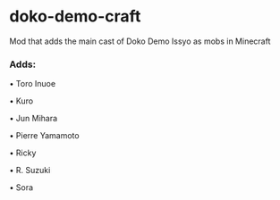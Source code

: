 # doko-demo-craft
Mod that adds the main cast of Doko Demo Issyo as mobs in Minecraft

### Adds:

• Toro Inuoe

• Kuro

• Jun Mihara

• Pierre Yamamoto

• Ricky

• R. Suzuki

• Sora
